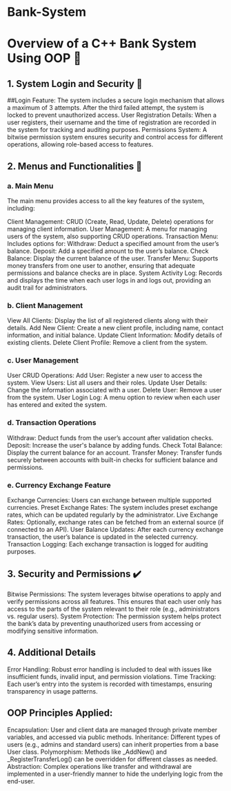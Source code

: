 # Bank-System
# Overview of a C++ Bank System Using OOP 📑
## 1. System Login and Security 🔐
##Login Feature: The system includes a secure login mechanism that allows a maximum of 3 attempts. After the third failed attempt, the system is locked to prevent unauthorized access.
User Registration Details: When a user registers, their username and the time of registration are recorded in the system for tracking and auditing purposes.
Permissions System: A bitwise permission system ensures security and control access for different operations, allowing role-based access to features.
## 2. Menus and Functionalities 🌟
### a. Main Menu
The main menu provides access to all the key features of the system, including:

Client Management: CRUD (Create, Read, Update, Delete) operations for managing client information.
User Management: A menu for managing users of the system, also supporting CRUD operations.
Transaction Menu: Includes options for:
Withdraw: Deduct a specified amount from the user’s balance.
Deposit: Add a specified amount to the user’s balance.
Check Balance: Display the current balance of the user.
Transfer Menu: Supports money transfers from one user to another, ensuring that adequate permissions and balance checks are in place.
System Activity Log: Records and displays the time when each user logs in and logs out, providing an audit trail for administrators.
### b. Client Management
View All Clients: Display the list of all registered clients along with their details.
Add New Client: Create a new client profile, including name, contact information, and initial balance.
Update Client Information: Modify details of existing clients.
Delete Client Profile: Remove a client from the system.
### c. User Management
User CRUD Operations:
Add User: Register a new user to access the system.
View Users: List all users and their roles.
Update User Details: Change the information associated with a user.
Delete User: Remove a user from the system.
User Login Log: A menu option to review when each user has entered and exited the system.
### d. Transaction Operations
Withdraw: Deduct funds from the user’s account after validation checks.
Deposit: Increase the user's balance by adding funds.
Check Total Balance: Display the current balance for an account.
Transfer Money: Transfer funds securely between accounts with built-in checks for sufficient balance and permissions.
### e. Currency Exchange Feature
Exchange Currencies: Users can exchange between multiple supported currencies.
Preset Exchange Rates: The system includes preset exchange rates, which can be updated regularly by the administrator.
Live Exchange Rates: Optionally, exchange rates can be fetched from an external source (if connected to an API).
User Balance Updates: After each currency exchange transaction, the user’s balance is updated in the selected currency.
Transaction Logging: Each exchange transaction is logged for auditing purposes.
## 3. Security and Permissions ✔️
Bitwise Permissions: The system leverages bitwise operations to apply and verify permissions across all features. This ensures that each user only has access to the parts of the system relevant to their role (e.g., administrators vs. regular users).
System Protection: The permission system helps protect the bank’s data by preventing unauthorized users from accessing or modifying sensitive information.
## 4. Additional Details
Error Handling: Robust error handling is included to deal with issues like insufficient funds, invalid input, and permission violations.
Time Tracking: Each user’s entry into the system is recorded with timestamps, ensuring transparency in usage patterns.
## OOP Principles Applied:
Encapsulation: User and client data are managed through private member variables, and accessed via public methods.
Inheritance: Different types of users (e.g., admins and standard users) can inherit properties from a base User class.
Polymorphism: Methods like _AddNew() and _RegisterTransferLog() can be overridden for different classes as needed.
Abstraction: Complex operations like transfer and withdrawal are implemented in a user-friendly manner to hide the underlying logic from the end-user.
